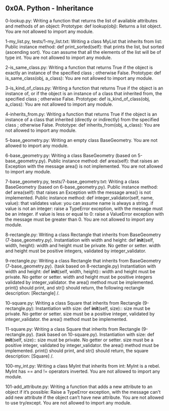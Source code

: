 ## 0x0A. Python - Inheritance


0-lookup.py: Writing a function that returns the list of available attributes and methods of an object:
Prototype: def lookup(obj):
Returns a list object.
You are not allowed to import any module.


1-my_list.py, tests/1-my_list.txt: Writing a class MyList that inherits from list:
Public instance method: def print_sorted(self): that prints the list, but sorted (ascending sort).
You can assume that all the elements of the list will be of type int.
You are not allowed to import any module.


2-is_same_class.py: Writing a function that returns True if the object is exactly an instance of the specified class ; otherwise False.
Prototype: def is_same_class(obj, a_class):
You are not allowed to import any module.


3-is_kind_of_class.py: Writing a function that returns True if the object is an instance of, or if the object is an instance of a class that inherited from, the specified class ; otherwise False.
Prototype: def is_kind_of_class(obj, a_class):
You are not allowed to import any module.


4-inherits_from.py: Writing a function that returns True if the object is an instance of a class that inherited (directly or indirectly) from the specified class ; otherwise False.
Prototype: def inherits_from(obj, a_class):
You are not allowed to import any module.


5-base_geometry.py: Writing an empty class BaseGeometry.
You are not allowed to import any module.


6-base_geometry.py: Writing a class BaseGeometry (based on 5-base_geometry.py).
Public instance method: def area(self): that raises an Exception with the message area() is not implemented.
You are not allowed to import any module.


7-base_geometry.py, tests/7-base_geometry.txt: Writing a class BaseGeometry (based on 6-base_geometry.py).
Public instance method: def area(self): that raises an Exception with the message area() is not implemented.
Public instance method: def integer_validator(self, name, value): that validates value:
you can assume name is always a string.
if value is not an integer: raise a TypeError exception, with the message <name> must be an integer.
if value is less or equal to 0: raise a ValueError exception with the message <name> must be greater than 0.
You are not allowed to import any module.


8-rectangle.py: Writing a class Rectangle that inherits from BaseGeometry (7-base_geometry.py).
Instantiation with width and height: def __init__(self, width, height):
width and height must be private. No getter or setter.
width and height must be positive integers, validated by integer_validator.


9-rectangle.py: Writing a class Rectangle that inherits from BaseGeometry (7-base_geometry.py). (task based on 8-rectangle.py)
Instantiation with width and height: def __init__(self, width, height)::
width and height must be private. No getter or setter.
width and height must be positive integers validated by integer_validator.
the area() method must be implemented.
print() should print, and str() should return, the following rectangle description: [Rectangle] <width>/<height>.


10-square.py: Writing a class Square that inherits from Rectangle (9-rectangle.py):
Instantiation with size: def __init__(self, size)::
size must be private. No getter or setter.
size must be a positive integer, validated by integer_validator.
the area() method must be implemented.


11-square.py: Writing a class Square that inherits from Rectangle (9-rectangle.py). (task based on 10-square.py).
Instantiation with size: def __init__(self, size)::
size must be private. No getter or setter.
size must be a positive integer, validated by integer_validator.
the area() method must be implemented.
print() should print, and str() should return, the square description: [Square] <width>/<height>.


100-my_int.py: Writing a class MyInt that inherits from int:
MyInt is a rebel. MyInt has == and != operators inverted.
You are not allowed to import any module.


101-add_attribute.py: Writing a function that adds a new attribute to an object if it’s possible:
Raise a TypeError exception, with the message can't add new attribute if the object can’t have new attribute.
You are not allowed to use try/except.
You are not allowed to import any module.
